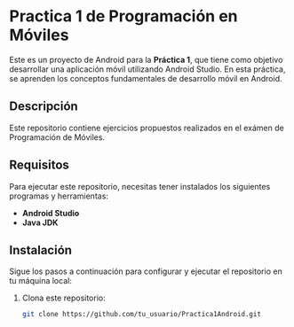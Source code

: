 # Practica 1 de Programación en Móviles

Este es un proyecto de Android para la **Práctica 1**, que tiene como objetivo desarrollar una aplicación móvil utilizando Android Studio. En esta práctica, se aprenden los conceptos fundamentales de desarrollo móvil en Android.

## Descripción

Este repositorio contiene ejercicios propuestos realizados en el exámen de Programación de Móviles.

## Requisitos

Para ejecutar este repositorio, necesitas tener instalados los siguientes programas y herramientas:

- **Android Studio** 
- **Java JDK** 

## Instalación

Sigue los pasos a continuación para configurar y ejecutar el repositorio en tu máquina local:

1. Clona este repositorio:
   ```bash
   git clone https://github.com/tu_usuario/Practica1Android.git
